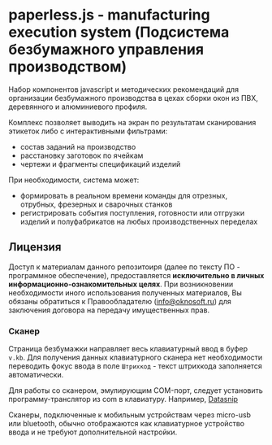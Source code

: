 # paperless.js - manufacturing execution system (Подсистема безбумажного управления производством)

Набор компонентов javascript и методических рекомендаций для организации безбумажного производства в цехах сборки окон из ПВХ, деревянного и алюминиевого профиля.

Комплекс позволяет выводить на экран по результатам сканирования этикеток либо с интерактивными фильтрами:
- состав заданий на производство
- расстановку заготовок по ячейкам
- чертежи и фрагменты спецификаций изделий

При необходимости, система может:
- формировать в реальном времени команды для отрезных, отрубных, фрезерных и сварочных станков
- регистрировать события поступления, готовности или отгрузки изделий и полуфабрикатов на любых производственных переделах

## Лицензия
Доступ к материалам данного репозитоиря (далее по тексту ПО - программное обеспечение), предоставляется **исключительно в личных информационно-ознакомительных целях**. При возникновении необходимости иного использования полученных материалов, Вы обязаны обратиться к Правообладателю (info@oknosoft.ru) для заключения договора на передачу имущественных прав.

### Сканер
Страница безбумажки направляет весь клавиатурный ввод в буфер `v.kb`. Для получения данных клавиатурного сканера нет необходимости переводить фокус ввода в поле `Штрихкод` - текст штрихкода заполняется автоматически.

Для работы со сканером, эмулирующим COM-порт, следует установить программу-транслятор из com в клавиатуру. Например, [Datasnip](http://www.priority1design.com.au/datasnip.html)

Сканеры, подключенные к мобильным устройствам через micro-usb или bluetooth, обычно отображаются как клавиатурное устройство ввода и не требуют дополнительной настройки.

